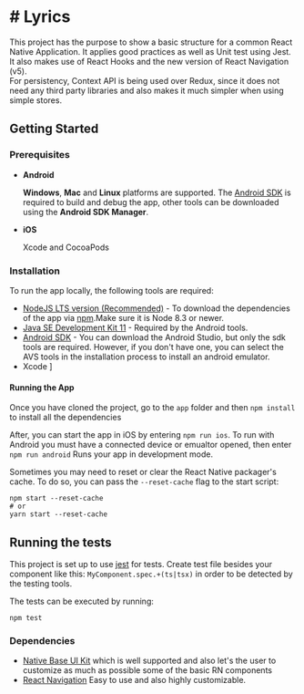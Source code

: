 # # Lyrics

This project has the purpose to show a basic structure for a common React Native Application. It applies good practices as well as Unit test using Jest. It also makes use of React Hooks and the new version of React Navigation (v5).  
For persistency, Context API is being used over Redux, since it does not need any third party libraries and also makes it much simpler when using simple stores.

## Getting Started

### Prerequisites

- **Android**

  **Windows**, **Mac** and **Linux** platforms are supported. The [Android SDK](https://es.wikipedia.org/wiki/Android_SDK) is required to build and debug the app, other tools can be downloaded using the **Android SDK Manager**.

- **iOS**

  Xcode and CocoaPods

### Installation

To run the app locally, the following tools are required:

- [NodeJS LTS version (Recommended)](https://nodejs.org/) - To download the dependencies of the app via [npm](http://npmjs.com/).Make sure it is Node 8.3 or newer.
- [Java SE Development Kit 11](https://openjdk.java.net/projects/jdk/11/) - Required by the Android tools.
- [Android SDK](https://developer.android.com/studio/) - You can download the Android Studio, but only the sdk tools are required. However, if you don't have one, you can select the AVS tools in the installation process to install an android emulator.
- Xcode
  ]

#### Running the App

Once you have cloned the project, go to the `app` folder and then `npm install` to install all the dependencies

After, you can start the app in iOS by entering `npm run ios`. To run with Android you must have a connected device or emualtor opened, then enter `npm run android`
Runs your app in development mode.

Sometimes you may need to reset or clear the React Native packager's cache. To do so, you can pass the `--reset-cache` flag to the start script:

```
npm start --reset-cache
# or
yarn start --reset-cache
```

## Running the tests

This project is set up to use [jest](https://github.com/facebook/jest) for tests. Create test file besides your component like this: `MyComponent.spec.+(ts|tsx)` in order to be detected by the testing tools.

The tests can be executed by running:

```
npm test
```

### Dependencies

- [Native Base UI Kit](https://github.com/GeekyAnts/NativeBase) which is well supported and also let's the user to customize as much as possible some of the basic RN components
- [React Navigation](https://github.com/react-navigation/react-navigation) Easy to use and also highly customizable.
